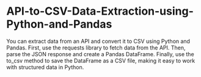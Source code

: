 # API-to-CSV-Data-Extraction-using-Python-and-Pandas
 You can extract data from an API and convert it to CSV using Python and Pandas. First, use the requests library to fetch data from the API. Then, parse the JSON response and create a Pandas DataFrame. Finally, use the to_csv method to save the DataFrame as a CSV file, making it easy to work with structured data in Python.
